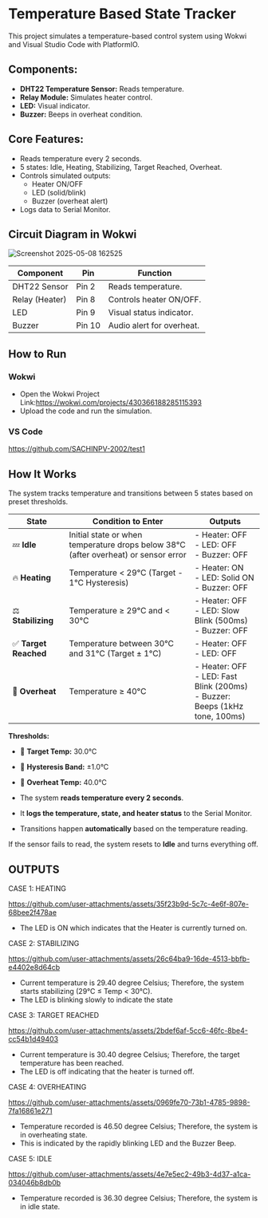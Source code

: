 # Temperature Based State Tracker

This project simulates a temperature-based control system using Wokwi and Visual Studio Code with PlatformIO.

## Components:
- **DHT22 Temperature Sensor:** Reads temperature.
- **Relay Module:** Simulates heater control.
- **LED:** Visual indicator.
- **Buzzer:** Beeps in overheat condition.

## Core Features:
- Reads temperature every 2 seconds.
- 5 states: Idle, Heating, Stabilizing, Target Reached, Overheat.
- Controls simulated outputs:
    - Heater ON/OFF
    - LED (solid/blink)
    - Buzzer (overheat alert)
- Logs data to Serial Monitor.
  
## Circuit Diagram in Wokwi

![Screenshot 2025-05-08 162525](https://github.com/user-attachments/assets/b35b539e-5cfa-422f-8f27-2837b233e676)

| Component      | Pin    | Function                  |
| -------------- | ------ | ------------------------- |
| DHT22 Sensor   | Pin 2  | Reads temperature.        |
| Relay (Heater) | Pin 8  | Controls heater ON/OFF.   |
| LED            | Pin 9  | Visual status indicator.  |
| Buzzer         | Pin 10 | Audio alert for overheat. |

## How to Run

### Wokwi

- Open the Wokwi Project Link:https://wokwi.com/projects/430366188285115393
- Upload the code and run the simulation.

### VS Code
https://github.com/SACHINPV-2002/test1

## How It Works

The system tracks temperature and transitions between 5 states based on preset thresholds.

| **State**            | **Condition to Enter**                                      | **Outputs**                                                                      |
|----------------------|-------------------------------------------------------------|----------------------------------------------------------------------------------|
| 💤 **Idle**          | Initial state or when temperature drops below 38°C (after overheat) or sensor error | - Heater: OFF<br>- LED: OFF<br>- Buzzer: OFF                                     |
| 🔥 **Heating**       | Temperature < 29°C (Target - 1°C Hysteresis)                | - Heater: ON<br>- LED: Solid ON<br>- Buzzer: OFF                                 |
| ⚖️ **Stabilizing**   | Temperature ≥ 29°C and < 30°C                               | - Heater: OFF<br>- LED: Slow Blink (500ms)<br>- Buzzer: OFF                      |
| ✅ **Target Reached**| Temperature between 30°C and 31°C (Target ± 1°C)            | - Heater: OFF<br>- LED: OFF                                                      |
| 🚨 **Overheat**      | Temperature ≥ 40°C                                         | - Heater: OFF<br>- LED: Fast Blink (200ms)<br>- Buzzer: Beeps (1kHz tone, 100ms) |

**Thresholds:**
- 🎯 **Target Temp:** 30.0°C
- 🔄 **Hysteresis Band:** ±1.0°C
- 🚨 **Overheat Temp:** 40.0°C


- The system **reads temperature every 2 seconds**.
- It **logs the temperature, state, and heater status** to the Serial Monitor.
- Transitions happen **automatically** based on the temperature reading.


If the sensor fails to read, the system resets to **Idle** and turns everything off.

## OUTPUTS
CASE 1: HEATING

https://github.com/user-attachments/assets/35f23b9d-5c7c-4e6f-807e-68bee2f478ae

- The LED is ON which indicates that the Heater is currently turned on.

CASE 2: STABILIZING

https://github.com/user-attachments/assets/26c64ba9-16de-4513-bbfb-e4402e8d64cb

- Current temperature is 29.40 degree Celsius; Therefore, the system starts stabilizing (29°C ≤ Temp < 30°C). 
- The LED is blinking slowly to indicate the state

CASE 3: TARGET REACHED

https://github.com/user-attachments/assets/2bdef6af-5cc6-46fc-8be4-cc54b1d49403

- Current temperature is 30.40 degree Celsius; Therefore, the target temperature has been reached.
- The LED is off indicating that the heater is turned off.

CASE 4: OVERHEATING

https://github.com/user-attachments/assets/0969fe70-73b1-4785-9898-7fa16861e271

- Temperature recorded is 46.50 degree Celsius; Therefore, the system is in overheating state.
- This is indicated by the rapidly blinking LED and the Buzzer Beep.

CASE 5: IDLE

https://github.com/user-attachments/assets/4e7e5ec2-49b3-4d37-a1ca-034046b8db0b

- Temperature recorded is 36.30 degree Celsius; Therefore, the system is in idle state.











